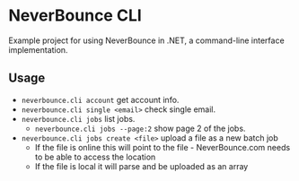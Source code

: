 # NeverBounce CLI

Example project for using NeverBounce in .NET, a command-line interface implementation.

## Usage
- `neverbounce.cli account` get account info.
- `neverbounce.cli single <email>` check single email.
- `neverbounce.cli jobs` list jobs.
  - `neverbounce.cli jobs --page:2` show page 2 of the jobs.
- `neverbounce.cli jobs create <file>` upload a file as a new batch job
  - If the file is online this will point to the file - NeverBounce.com needs to be able to access the location    
  - If the file is local it will parse and be uploaded as an array